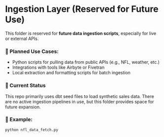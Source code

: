 # Ingestion Layer (Reserved for Future Use)

This folder is reserved for **future data ingestion scripts**, especially for live or external APIs.

### 🧰 Planned Use Cases:
- Python scripts for pulling data from public APIs (e.g., NFL, weather, etc.)
- Integrations with tools like Airbyte or Fivetran
- Local extraction and formatting scripts for batch ingestion

### 📌 Current Status
This repo primarily uses dbt seed files to load synthetic sales data. There are no active ingestion pipelines in use, but this folder provides space for future expansion.

### 🔧 Example:
```bash
python nfl_data_fetch.py
